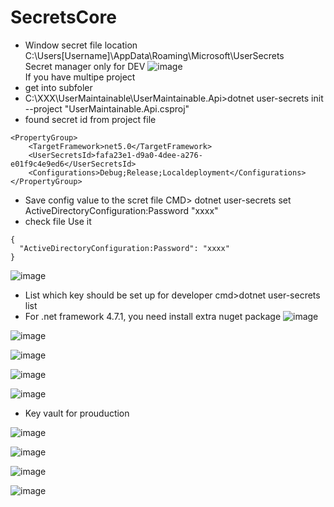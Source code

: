 # SecretsCore

-  Window secret file location C:\Users\[Username]\AppData\Roaming\Microsoft\UserSecrets
<br>Secret manager only for DEV
![image](https://user-images.githubusercontent.com/64368109/133834497-335c60a7-63d2-44da-bbdc-421edf59b822.png)
<br> If you have multipe project
-  get into subfoler 
-  C:\XXX\UserMaintainable\UserMaintainable.Api>dotnet user-secrets init --project "UserMaintainable.Api.csproj"
-  found secret id from project file
```
<PropertyGroup>
    <TargetFramework>net5.0</TargetFramework>
    <UserSecretsId>fafa23e1-d9a0-4dee-a276-e01f9c4e9ed6</UserSecretsId>
    <Configurations>Debug;Release;Localdeployment</Configurations>
</PropertyGroup>
```
-  Save config value to the scret file CMD> dotnet user-secrets set ActiveDirectoryConfiguration:Password "xxxx"
-  check file Use it
```
{
  "ActiveDirectoryConfiguration:Password": "xxxx"
}
```
![image](https://user-images.githubusercontent.com/64368109/133927121-8fa6fe34-2311-4e2c-bf7b-969a7ce66a19.png)

-  List which key should be set up for developer cmd>dotnet user-secrets list
-  For .net framework 4.7.1, you need install extra nuget package
![image](https://user-images.githubusercontent.com/64368109/133843436-14004344-87cb-4f67-999b-dda59ed8a35a.png)

![image](https://user-images.githubusercontent.com/64368109/133927241-5bfd4ae2-4044-4f51-9654-4ae3a33c716d.png)

![image](https://user-images.githubusercontent.com/64368109/133927289-73eef65c-6bb8-4052-a675-4c47f2da2c42.png)

![image](https://user-images.githubusercontent.com/64368109/133927562-e92b319f-25f7-4e8f-93a4-8716a7a35570.png)

![image](https://user-images.githubusercontent.com/64368109/133927379-95dd945a-a5cb-4306-93b6-6c1f3ff5069c.png)

-  Key vault for prouduction

![image](https://user-images.githubusercontent.com/64368109/133927430-f1f13393-f8af-4996-927b-778b9534c287.png)

![image](https://user-images.githubusercontent.com/64368109/133927588-ba67e1d2-8a72-419f-b242-59468594cb81.png)

![image](https://user-images.githubusercontent.com/64368109/133927629-3e2ad1b4-e62d-437f-8f0a-a61a3f8a783c.png)

![image](https://user-images.githubusercontent.com/64368109/133927701-27ebb58f-6133-4857-b571-0f7157d4034a.png)






